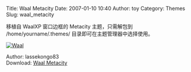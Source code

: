 Title: Waal Metacity
Date: 2007-01-10 10:40
Author: toy
Category: Themes
Slug: waal_metacity

移植自 WaalXP 窗口边框的 Metacity 主题，只需解包到
/home/yourname/.themes/ 目录即可在主题管理器中选择使用。

[![Waal](http://i.linuxtoy.org/i/2007/01/Waal_Metacity_by_lassekongo83_s.png)](http://i.linuxtoy.org/i/2007/01/Waal_Metacity_by_lassekongo83.png)

Author: lassekongo83  
Download: [Waal
Metacity](http://www.deviantart.com/deviation/46296036/)
